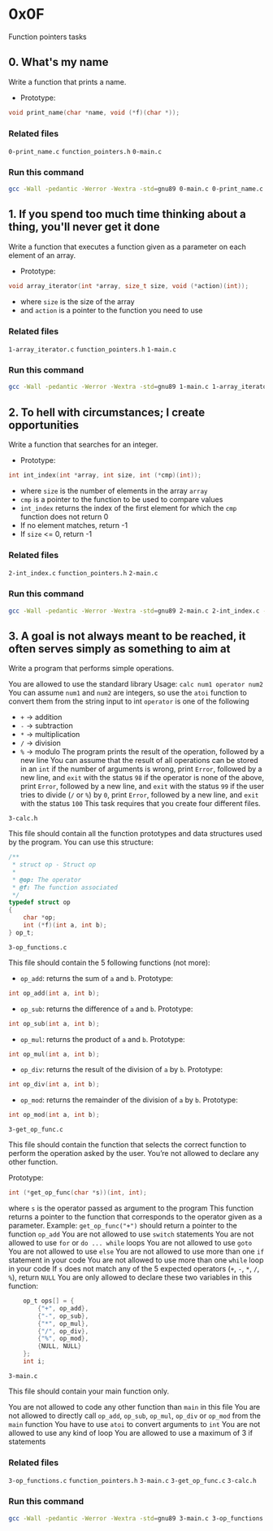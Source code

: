 # 0x0F
Function pointers tasks

## 0. What's my name
Write a function that prints a name.
- Prototype:
```C
void print_name(char *name, void (*f)(char *));
```

### Related files
`0-print_name.c` `function_pointers.h` `0-main.c`

### Run this command
```bash
gcc -Wall -pedantic -Werror -Wextra -std=gnu89 0-main.c 0-print_name.c -o a && ./a
```

## 1. If you spend too much time thinking about a thing, you'll never get it done
Write a function that executes a function given as a parameter on each element of an array.
- Prototype:
```C
void array_iterator(int *array, size_t size, void (*action)(int));
```
- where `size` is the size of the array
- and `action` is a pointer to the function you need to use

### Related files
`1-array_iterator.c` `function_pointers.h` `1-main.c`

### Run this command
```bash
gcc -Wall -pedantic -Werror -Wextra -std=gnu89 1-main.c 1-array_iterator.c -o b && ./b
```

## 2. To hell with circumstances; I create opportunities
Write a function that searches for an integer.
- Prototype:
```C
int int_index(int *array, int size, int (*cmp)(int));
```
- where `size` is the number of elements in the array `array`
- `cmp` is a pointer to the function to be used to compare values
- `int_index` returns the index of the first element for which the `cmp` function does not return 0
- If no element matches, return -1
- If `size` <= 0, return -1

### Related files
`2-int_index.c` `function_pointers.h` `2-main.c`

### Run this command
```bash
gcc -Wall -pedantic -Werror -Wextra -std=gnu89 2-main.c 2-int_index.c -o c && ./c
```

## 3. A goal is not always meant to be reached, it often serves simply as something to aim at
Write a program that performs simple operations.

You are allowed to use the standard library
Usage: `calc num1 operator num2`
You can assume `num1` and `num2` are integers, so use the `atoi` function to convert them from the string input to int
`operator` is one of the following
- `+` -> addition
- `-` -> subtraction
- `*` -> multiplication
- `/` -> division
- `%` -> modulo
The program prints the result of the operation, followed by a new line
You can assume that the result of all operations can be stored in an `int`
if the number of arguments is wrong, print `Error`, followed by a new line, and `exit` with the status `98`
if the operator is none of the above, print `Error`, followed by a new line, and `exit` with the status `99`
if the user tries to divide (`/` or `%`) by `0`, print `Error`, followed by a new line, and `exit` with the status `100`
This task requires that you create four different files.

`3-calc.h`

This file should contain all the function prototypes and data structures used by the program. You can use this structure:
```C
/**
 * struct op - Struct op
 *
 * @op: The operator
 * @f: The function associated
 */
typedef struct op
{
    char *op;
    int (*f)(int a, int b);
} op_t;
```
`3-op_functions.c`

This file should contain the 5 following functions (not more):

- `op_add`: returns the sum of `a` and `b`. Prototype: 
```C 
int op_add(int a, int b);
```
- `op_sub`: returns the difference of `a` and `b`. Prototype: 
```C
int op_sub(int a, int b);
```
- `op_mul`: returns the product of `a` and `b`. Prototype: 
```C
int op_mul(int a, int b);
```
- `op_div`: returns the result of the division of `a` by `b`. Prototype: 
```C
int op_div(int a, int b);
```
- `op_mod`: returns the remainder of the division of `a` by `b`. Prototype: 
```C
int op_mod(int a, int b);
```
`3-get_op_func.c`

This file should contain the function that selects the correct function to perform the operation asked by the user. You’re not allowed to declare any other function.

Prototype: 
```C
int (*get_op_func(char *s))(int, int);
```
where `s` is the operator passed as argument to the program
This function returns a pointer to the function that corresponds to the operator given as a parameter. Example: `get_op_func("+")` should return a pointer to the function `op_add`
You are not allowed to use `switch` statements
You are not allowed to use `for` or `do ... while` loops
You are not allowed to use `goto`
You are not allowed to use `else`
You are not allowed to use more than one `if` statement in your code
You are not allowed to use more than one `while` loop in your code
If `s` does not match any of the 5 expected operators (`+`, `-`, `*`, `/`, `%`), return `NULL`
You are only allowed to declare these two variables in this function:
```C
    op_t ops[] = {
        {"+", op_add},
        {"-", op_sub},
        {"*", op_mul},
        {"/", op_div},
        {"%", op_mod},
        {NULL, NULL}
    };
    int i;
```
`3-main.c`

This file should contain your main function only.

You are not allowed to code any other function than `main` in this file
You are not allowed to directly call `op_add`, `op_sub`, `op_mul`, `op_div` or `op_mod` from the `main` function
You have to use `atoi` to convert arguments to `int`
You are not allowed to use any kind of loop
You are allowed to use a maximum of 3 if statements

### Related files
`3-op_functions.c` `function_pointers.h` `3-main.c` `3-get_op_func.c` `3-calc.h`

### Run this command
```bash
gcc -Wall -pedantic -Werror -Wextra -std=gnu89 3-main.c 3-op_functions.c 3-get_op_func.c -o calc && ./calc
```
